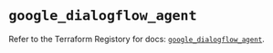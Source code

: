 # `google_dialogflow_agent`

Refer to the Terraform Registory for docs: [`google_dialogflow_agent`](https://registry.terraform.io/providers/hashicorp/google/4.72.1/docs/resources/dialogflow_agent).
